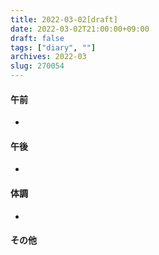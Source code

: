 ```yaml
---
title: 2022-03-02[draft]
date: 2022-03-02T21:00:00+09:00
draft: false
tags: ["diary", ""]
archives: 2022-03
slug: 270054
---
```

#### 午前
- 
#### 午後
- 
#### 体調
- 
#### その他